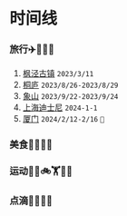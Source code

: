# 时间线


### 旅行✈️🚄🚗🥾

1. [枫泾古镇](https://yuandog1.github.io/post/feng-jing-gu-zhen.html) `2023/3/11`
2. [桐庐]() `2023/8/26-2023/8/29`
3. [象山]() `2023/9/22-2023/9/24`
4. [上海迪士尼]() `2024-1-1`
5. [厦门]()  `2024/2/12-2/16` `💍`


### 美食🍗🍔🍚🥢
### 运动🏃‍♀️🚲🏋️🏊‍♀️
### 点滴🩷👦👧🩷



